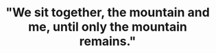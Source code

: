 ---
title: '"We sit together, the mountain and me, until only the mountain remains."'
tags: self nondual
star: true
---